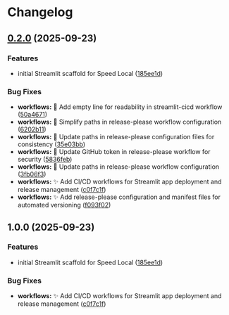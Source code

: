 # Changelog

## [0.2.0](https://github.com/flowcore-io/speedlocal-streamlit/compare/v0.1.0...v0.2.0) (2025-09-23)


### Features

* initial Streamlit scaffold for Speed Local ([185ee1d](https://github.com/flowcore-io/speedlocal-streamlit/commit/185ee1d719d3924b05ba502af33048425c527bb1))


### Bug Fixes

* **workflows:** :art: Add empty line for readability in streamlit-cicd workflow ([50a4671](https://github.com/flowcore-io/speedlocal-streamlit/commit/50a46710f73de406714ee461fc83dc4f32c33889))
* **workflows:** :art: Simplify paths in release-please workflow configuration ([6202b11](https://github.com/flowcore-io/speedlocal-streamlit/commit/6202b11d080e26abf48b11f9ac6ffe02991d2896))
* **workflows:** :art: Update paths in release-please configuration files for consistency ([35e03bb](https://github.com/flowcore-io/speedlocal-streamlit/commit/35e03bbbf686e3066505c3740e5748b65e05d195))
* **workflows:** :bug: Update GitHub token in release-please workflow for security ([5836feb](https://github.com/flowcore-io/speedlocal-streamlit/commit/5836feb9c544ff3cceebdbbac9a7e815ae59b3d2))
* **workflows:** :bug: Update paths in release-please workflow configuration ([3fb06f3](https://github.com/flowcore-io/speedlocal-streamlit/commit/3fb06f3785320074217a82060749bf97f8f96ea1))
* **workflows:** :sparkles: Add CI/CD workflows for Streamlit app deployment and release management ([c0f7c1f](https://github.com/flowcore-io/speedlocal-streamlit/commit/c0f7c1fe0df074804bc172c937cb4a0423cc2df7))
* **workflows:** :sparkles: Add release-please configuration and manifest files for automated versioning ([f093f02](https://github.com/flowcore-io/speedlocal-streamlit/commit/f093f02f2a388ce33231efc29119f8eb7740811f))

## 1.0.0 (2025-09-23)


### Features

* initial Streamlit scaffold for Speed Local ([185ee1d](https://github.com/flowcore-io/speedlocal-streamlit/commit/185ee1d719d3924b05ba502af33048425c527bb1))


### Bug Fixes

* **workflows:** :sparkles: Add CI/CD workflows for Streamlit app deployment and release management ([c0f7c1f](https://github.com/flowcore-io/speedlocal-streamlit/commit/c0f7c1fe0df074804bc172c937cb4a0423cc2df7))
